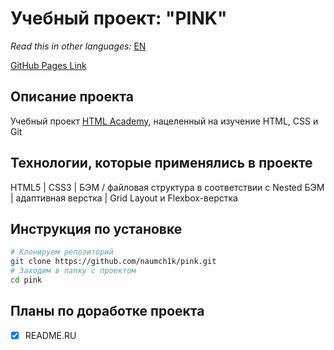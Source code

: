 # Учебный проект: "PINK"

*Read this in other languages:* [EN]() 

[GitHub Pages Link](https://naumch1k.github.io/pink/index.html)

## Описание проекта
Учебный проект [HTML Academy](https://htmlacademy.ru/intensive/adaptive "Адаптивная вёрстка и автоматизация"), нацеленный на изучение HTML, CSS и Git

## Технологии, которые применялись в проекте
HTML5 | CSS3 | БЭМ / файловая структура в соответствии с Nested БЭМ | адаптивная верстка | Grid Layout и Flexbox-верстка

## Инструкция по установке

```bash
# Клонируем репозиторий
git clone https://github.com/naumch1k/pink.git
# Заходим в папку с проектом
cd pink
```

## Планы по доработке проекта
- [x] README.RU
